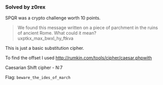 ### Solved by z0rex

SPQR was a crypto challenge worth 10 points.

> We found this message written on a piece of parchment in the ruins of ancient
> Rome. What could it mean?  
> uxptkx_max_bwxl_hy_ftkva 

This is just a basic substitution cipher.

To find the offset I used http://rumkin.com/tools/cipher/caesar.phpwith

Caesarian Shift cipher - N:7


Flag: `beware_the_ides_of_march`
